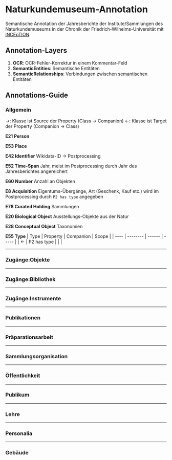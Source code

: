 # Naturkundemuseum-Annotation
Semantische Annotation der Jahresberichte der Institute/Sammlungen des Naturkundemuseums in der Chronik der Friedrich-Wilhelms-Universität mit [INCEpTION](https://inception-project.github.io).

## Annotation-Layers
1. **OCR**: OCR-Fehler-Korrektur in einem Kommentar-Feld
2. **SemanticEntities**: Semantische Entitäten
3. **SemanticRelationships**: Verbindungen zwischen semantischen Entitäten

## Annotations-Guide


### Allgemein
→: Klasse ist Source der Property (Class → Companion)
←: Klasse ist Target der Property (Companion → Class)

**E21 Person**

**E53 Place**

**E42 Identifier**
Wikidata-ID → Postprocessing

**E52 Time-Span**
Jahr, meist im Postprocessing durch Jahr des Jahresberichtes angereichert

**E60 Number**
Anzahl an Objekten

**E8 Acquisition**
Eigentums-Übergänge, Art (Geschenk, Kauf etc.) wird im Postprocessing durch `P2 has type` angegeben 

**E78 Curated Holding**
Sammlungen

**E20 Biological Object**
Ausstellungs-Objekte aus der Natur

**E28 Conceptual Object**
Taxonomien

**E55 Type**
| Type | Property | Companion | Scope |
| ---- | -------- | ------ | ----- |
| ← | P2 has type |  |  |




---
### Zugänge:Objekte



---
### Zugänge:Bibliothek

---
### Zugänge:Instrumente

---
### Publikationen

---
### Präparationsarbeit

---
### Sammlungsorganisation

---
### Öffentlichkeit

---
### Publikum

---
### Lehre

---
### Personalia

---
### Gebäude


